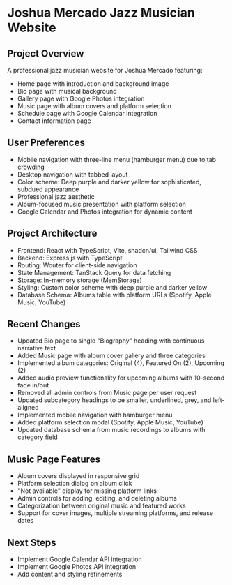 # Joshua Mercado Jazz Musician Website

## Project Overview
A professional jazz musician website for Joshua Mercado featuring:
- Home page with introduction and background image
- Bio page with musical background
- Gallery page with Google Photos integration
- Music page with album covers and platform selection
- Schedule page with Google Calendar integration
- Contact information page

## User Preferences
- Mobile navigation with three-line menu (hamburger menu) due to tab crowding
- Desktop navigation with tabbed layout
- Color scheme: Deep purple and darker yellow for sophisticated, subdued appearance
- Professional jazz aesthetic
- Album-focused music presentation with platform selection
- Google Calendar and Photos integration for dynamic content

## Project Architecture
- Frontend: React with TypeScript, Vite, shadcn/ui, Tailwind CSS
- Backend: Express.js with TypeScript
- Routing: Wouter for client-side navigation
- State Management: TanStack Query for data fetching
- Storage: In-memory storage (MemStorage)
- Styling: Custom color scheme with deep purple and darker yellow
- Database Schema: Albums table with platform URLs (Spotify, Apple Music, YouTube)

## Recent Changes
- Updated Bio page to single "Biography" heading with continuous narrative text
- Added Music page with album cover gallery and three categories
- Implemented album categories: Original (4), Featured On (2), Upcoming (2)
- Added audio preview functionality for upcoming albums with 10-second fade in/out
- Removed all admin controls from Music page per user request
- Updated subcategory headings to be smaller, underlined, grey, and left-aligned
- Implemented mobile navigation with hamburger menu
- Added platform selection modal (Spotify, Apple Music, YouTube)
- Updated database schema from music recordings to albums with category field

## Music Page Features
- Album covers displayed in responsive grid
- Platform selection dialog on album click
- "Not available" display for missing platform links
- Admin controls for adding, editing, and deleting albums
- Categorization between original music and featured works
- Support for cover images, multiple streaming platforms, and release dates

## Next Steps
- Implement Google Calendar API integration
- Implement Google Photos API integration
- Add content and styling refinements